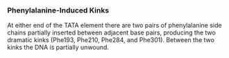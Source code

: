 ### Phenylalanine-Induced Kinks

At either end of the TATA element there are two pairs of phenylalanine side chains partially inserted between adjacent base pairs, producing the two dramatic kinks (Phe193, Phe210, Phe284, and Phe301). Between the two kinks the DNA is partially unwound.